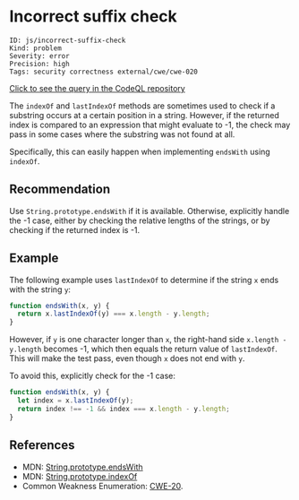 # Incorrect suffix check

```
ID: js/incorrect-suffix-check
Kind: problem
Severity: error
Precision: high
Tags: security correctness external/cwe/cwe-020

```
[Click to see the query in the CodeQL repository](https://github.com/github/codeql/tree/main/javascript/ql/src/Security/CWE-020/IncorrectSuffixCheck.ql)

The `indexOf` and `lastIndexOf` methods are sometimes used to check if a substring occurs at a certain position in a string. However, if the returned index is compared to an expression that might evaluate to -1, the check may pass in some cases where the substring was not found at all.

Specifically, this can easily happen when implementing `endsWith` using `indexOf`.


## Recommendation
Use `String.prototype.endsWith` if it is available. Otherwise, explicitly handle the -1 case, either by checking the relative lengths of the strings, or by checking if the returned index is -1.


## Example
The following example uses `lastIndexOf` to determine if the string `x` ends with the string `y`:


```javascript
function endsWith(x, y) {
  return x.lastIndexOf(y) === x.length - y.length;
}

```
However, if `y` is one character longer than `x`, the right-hand side `x.length - y.length` becomes -1, which then equals the return value of `lastIndexOf`. This will make the test pass, even though `x` does not end with `y`.

To avoid this, explicitly check for the -1 case:


```javascript
function endsWith(x, y) {
  let index = x.lastIndexOf(y);
  return index !== -1 && index === x.length - y.length;
}

```

## References
* MDN: [String.prototype.endsWith](https://developer.mozilla.org/en-US/docs/Web/JavaScript/Reference/Global_Objects/String/endsWith)
* MDN: [String.prototype.indexOf](https://developer.mozilla.org/en-US/docs/Web/JavaScript/Reference/Global_Objects/String/indexOf)
* Common Weakness Enumeration: [CWE-20](https://cwe.mitre.org/data/definitions/20.html).